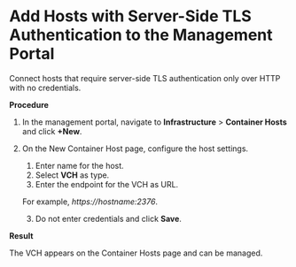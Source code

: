 # Add Hosts with Server-Side TLS Authentication to the Management Portal #

Connect hosts that require server-side TLS authentication only over HTTP with no credentials.


**Procedure**

1. In the management portal, navigate to **Infrastructure** > **Container Hosts** and click **+New**.
2. On the New Container Host page, configure the host settings.
	1. Enter name for the host.
	2. Select **VCH** as type.
	2. Enter the endpoint for the VCH as URL.

	For example, *https://*hostname*:2376*.
	
	3. Do not enter credentials and click **Save**.

**Result**

The VCH appears on the Container Hosts page and can be managed.